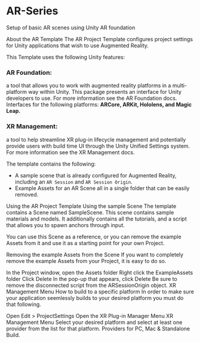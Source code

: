 # AR-Series
Setup of basic AR scenes using Unity AR foundation



About the AR Template
The AR Project Template configures project settings for Unity applications that wish to use Augmented Reality.

This Template uses the following Unity features:

### AR Foundation: 
a tool that allows you to work with augmented reality platforms in a multi-platform way within Unity. This package presents an interface for Unity developers to use. For more information see the AR Foundation docs.
Interfaces for the following platforms: **ARCore, ARKit, Hololens, and Magic Leap.**

### XR Management: 
a tool to help streamline XR plug-in lifecycle management and potentially provide users with build time UI through the Unity Unified Settings system. For more information see the XR Management docs.

The template contains the following:

- A sample scene that is already configured for Augmented Reality, including an `AR Session` and `AR Session Origin`.
- Example Assets for an AR Scene all in a single folder that can be easily removed.


Using the AR Project Template
Using the sample Scene
The template contains a Scene named SampleScene. This scene contains sample materials and models. It additionally contains all the tutorials, and a script that allows you to spawn anchors through input.

You can use this Scene as a reference, or you can remove the example Assets from it and use it as a starting point for your own Project.

Removing the example Assets from the Scene
If you want to completely remove the example Assets from your Project, it is easy to do so.

In the Project window, open the Assets folder
Right click the ExampleAssets folder
Click Delete
In the pop-up that appears, click Delete
Be sure to remove the disconnected script from the ARSessionOrigin object. XR Management Menu
How to build to a specific platform
In order to make sure your application seemlessly builds to your desired platform you must do that following.

Open Edit > ProjectSettings
Open the XR Plug-in Manager Menu XR Management Menu
Select your desired platform and select at least one provider from the list for that platform. Providers for PC, Mac & Standalone
Build.
